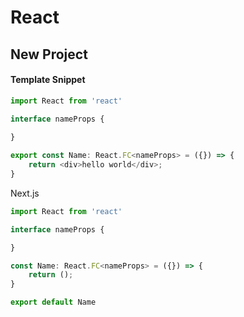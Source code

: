 
# React



<a name="new-project"/>

## New Project



<a name="template-snippet"/>

#### Template Snippet

```typescript
import React from 'react'

interface nameProps {
    
}

export const Name: React.FC<nameProps> = ({}) => {
    return <div>hello world</div>;
}
```

Next.js

```typescript
import React from 'react'

interface nameProps {

}

const Name: React.FC<nameProps> = ({}) => {
    return ();
}

export default Name
```

